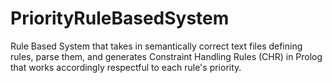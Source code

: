 # PriorityRuleBasedSystem
Rule Based System that takes in semantically correct text files defining rules, parse them, and generates Constraint Handling Rules (CHR) in Prolog that works accordingly respectful to each rule's priority.

